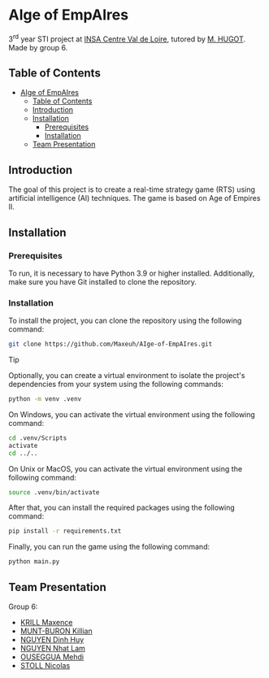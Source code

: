 # AIge of EmpAIres
3<sup>rd</sup> year STI project at [INSA Centre Val de Loire](https://www.insa-centrevaldeloire.fr/), tutored by [M. HUGOT](https://tcs.vhugot.com/). Made by group 6.

## Table of Contents
- [AIge of EmpAIres](#aige-of-empaires)
  - [Table of Contents](#table-of-contents)
  - [Introduction](#introduction)
  - [Installation](#installation)
    - [Prerequisites](#prerequisites)
    - [Installation](#installation-1)
  - [Team Presentation](#team-presentation)

## Introduction
The goal of this project is to create a real-time strategy game (RTS) using artificial intelligence (AI) techniques. The game is based on Age of Empires II.

## Installation

### Prerequisites
To run, it is necessary to have Python 3.9 or higher installed.
Additionally, make sure you have Git installed to clone the repository.

### Installation
To install the project, you can clone the repository using the following command:
```bash
git clone https://github.com/Maxeuh/AIge-of-EmpAIres.git
```

> [!TIP]
> Optionally, you can create a virtual environment to isolate the project's dependencies from your system using the following commands:
> ```bash
> python -m venv .venv
> ```
>
> On Windows, you can activate the virtual environment using the following command:
> ```bash
> cd .venv/Scripts
> activate
> cd ../..
> ```
>
> On Unix or MacOS, you can activate the virtual environment using the following command:
> ```bash
> source .venv/bin/activate
> ```

After that, you can install the required packages using the following command:
```bash
pip install -r requirements.txt
```

Finally, you can run the game using the following command:
```bash
python main.py
```

## Team Presentation
Group 6:
- [KRILL Maxence](https://github.com/Maxeuh)
- [MUNT-BURON Killian](https://github.com/Killian0713)
- [NGUYEN Dinh Huy](https://github.com/dhuy21)
- [NGUYEN Nhat Lam](https://github.com/nnlam12)
- [OUSEGGUA Mehdi](https://github.com/osgmehdi)
- [STOLL Nicolas](https://github.com/Jeomhps)